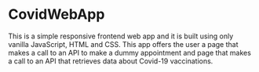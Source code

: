 # CovidWebApp

This is a simple responsive frontend web app and it is built using only vanilla JavaScript, HTML and CSS. This app offers the user a page that makes a call to an API to make a dummy appointment and page that makes a call to an API that retrieves data about Covid-19 vaccinations.

